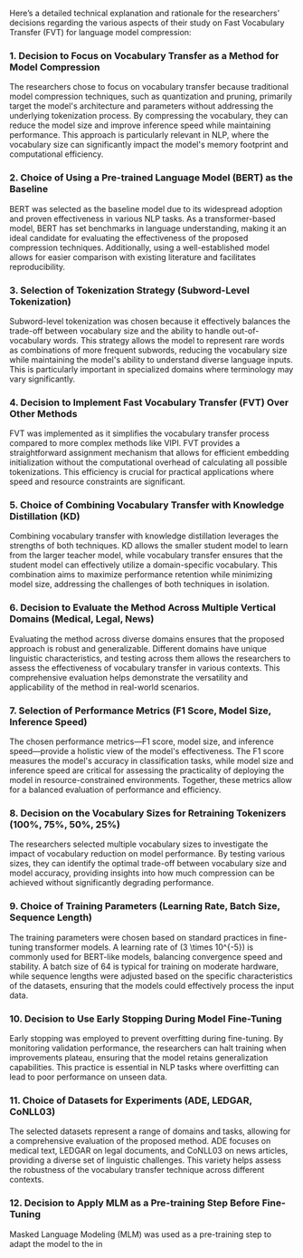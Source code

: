 Here’s a detailed technical explanation and rationale for the researchers' decisions regarding the various aspects of their study on Fast Vocabulary Transfer (FVT) for language model compression:

### 1. Decision to Focus on Vocabulary Transfer as a Method for Model Compression
The researchers chose to focus on vocabulary transfer because traditional model compression techniques, such as quantization and pruning, primarily target the model's architecture and parameters without addressing the underlying tokenization process. By compressing the vocabulary, they can reduce the model size and improve inference speed while maintaining performance. This approach is particularly relevant in NLP, where the vocabulary size can significantly impact the model's memory footprint and computational efficiency.

### 2. Choice of Using a Pre-trained Language Model (BERT) as the Baseline
BERT was selected as the baseline model due to its widespread adoption and proven effectiveness in various NLP tasks. As a transformer-based model, BERT has set benchmarks in language understanding, making it an ideal candidate for evaluating the effectiveness of the proposed compression techniques. Additionally, using a well-established model allows for easier comparison with existing literature and facilitates reproducibility.

### 3. Selection of Tokenization Strategy (Subword-Level Tokenization)
Subword-level tokenization was chosen because it effectively balances the trade-off between vocabulary size and the ability to handle out-of-vocabulary words. This strategy allows the model to represent rare words as combinations of more frequent subwords, reducing the vocabulary size while maintaining the model's ability to understand diverse language inputs. This is particularly important in specialized domains where terminology may vary significantly.

### 4. Decision to Implement Fast Vocabulary Transfer (FVT) Over Other Methods
FVT was implemented as it simplifies the vocabulary transfer process compared to more complex methods like VIPI. FVT provides a straightforward assignment mechanism that allows for efficient embedding initialization without the computational overhead of calculating all possible tokenizations. This efficiency is crucial for practical applications where speed and resource constraints are significant.

### 5. Choice of Combining Vocabulary Transfer with Knowledge Distillation (KD)
Combining vocabulary transfer with knowledge distillation leverages the strengths of both techniques. KD allows the smaller student model to learn from the larger teacher model, while vocabulary transfer ensures that the student model can effectively utilize a domain-specific vocabulary. This combination aims to maximize performance retention while minimizing model size, addressing the challenges of both techniques in isolation.

### 6. Decision to Evaluate the Method Across Multiple Vertical Domains (Medical, Legal, News)
Evaluating the method across diverse domains ensures that the proposed approach is robust and generalizable. Different domains have unique linguistic characteristics, and testing across them allows the researchers to assess the effectiveness of vocabulary transfer in various contexts. This comprehensive evaluation helps demonstrate the versatility and applicability of the method in real-world scenarios.

### 7. Selection of Performance Metrics (F1 Score, Model Size, Inference Speed)
The chosen performance metrics—F1 score, model size, and inference speed—provide a holistic view of the model's effectiveness. The F1 score measures the model's accuracy in classification tasks, while model size and inference speed are critical for assessing the practicality of deploying the model in resource-constrained environments. Together, these metrics allow for a balanced evaluation of performance and efficiency.

### 8. Decision on the Vocabulary Sizes for Retraining Tokenizers (100%, 75%, 50%, 25%)
The researchers selected multiple vocabulary sizes to investigate the impact of vocabulary reduction on model performance. By testing various sizes, they can identify the optimal trade-off between vocabulary size and model accuracy, providing insights into how much compression can be achieved without significantly degrading performance.

### 9. Choice of Training Parameters (Learning Rate, Batch Size, Sequence Length)
The training parameters were chosen based on standard practices in fine-tuning transformer models. A learning rate of \(3 \times 10^{-5}\) is commonly used for BERT-like models, balancing convergence speed and stability. A batch size of 64 is typical for training on moderate hardware, while sequence lengths were adjusted based on the specific characteristics of the datasets, ensuring that the models could effectively process the input data.

### 10. Decision to Use Early Stopping During Model Fine-Tuning
Early stopping was employed to prevent overfitting during fine-tuning. By monitoring validation performance, the researchers can halt training when improvements plateau, ensuring that the model retains generalization capabilities. This practice is essential in NLP tasks where overfitting can lead to poor performance on unseen data.

### 11. Choice of Datasets for Experiments (ADE, LEDGAR, CoNLL03)
The selected datasets represent a range of domains and tasks, allowing for a comprehensive evaluation of the proposed method. ADE focuses on medical text, LEDGAR on legal documents, and CoNLL03 on news articles, providing a diverse set of linguistic challenges. This variety helps assess the robustness of the vocabulary transfer technique across different contexts.

### 12. Decision to Apply MLM as a Pre-training Step Before Fine-Tuning
Masked Language Modeling (MLM) was used as a pre-training step to adapt the model to the in